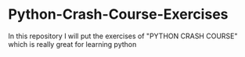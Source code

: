 # Python-Crash-Course-Exercises
In this repository I will put the exercises of "PYTHON CRASH COURSE" which is really great for learning python
